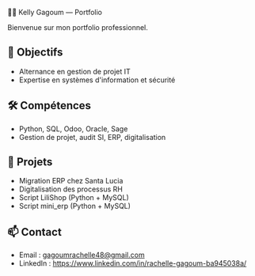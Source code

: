  👩‍💻 Kelly Gagoum — Portfolio

Bienvenue sur mon portfolio professionnel.

## 🎯 Objectifs
- Alternance en gestion de projet IT
- Expertise en systèmes d'information et sécurité

## 🛠️ Compétences
- Python, SQL, Odoo, Oracle, Sage
- Gestion de projet, audit SI, ERP, digitalisation

## 📁 Projets
- Migration ERP chez Santa Lucia
- Digitalisation des processus RH
- Script LiliShop (Python + MySQL)
- Script mini_erp (Python + MySQL)

## 📫 Contact
- Email : gagoumrachelle48@gmail.com
- LinkedIn : https://www.linkedin.com/in/rachelle-gagoum-ba945038a/
